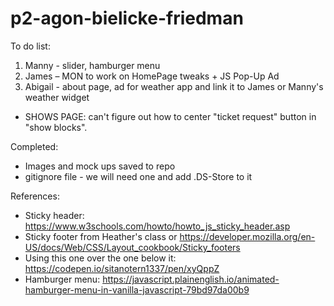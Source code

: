 # p2-agon-bielicke-friedman

To do list:

1. Manny - slider, hamburger menu
2. James – MON to work on HomePage tweaks + JS Pop-Up Ad
3. Abigail - about page, ad for weather app and link it to James or Manny's weather widget

* SHOWS PAGE: can't figure out how to center "ticket request" button in "show blocks". 

Completed:

* Images and mock ups saved to repo
* gitignore file - we will need one and add .DS-Store to it

References:

* Sticky header: https://www.w3schools.com/howto/howto_js_sticky_header.asp
* Sticky footer from Heather's class or https://developer.mozilla.org/en-US/docs/Web/CSS/Layout_cookbook/Sticky_footers
* Using this one over the one below it: https://codepen.io/sitanotern1337/pen/xyQppZ
* Hamburger menu: https://javascript.plainenglish.io/animated-hamburger-menu-in-vanilla-javascript-79bd97da00b9
